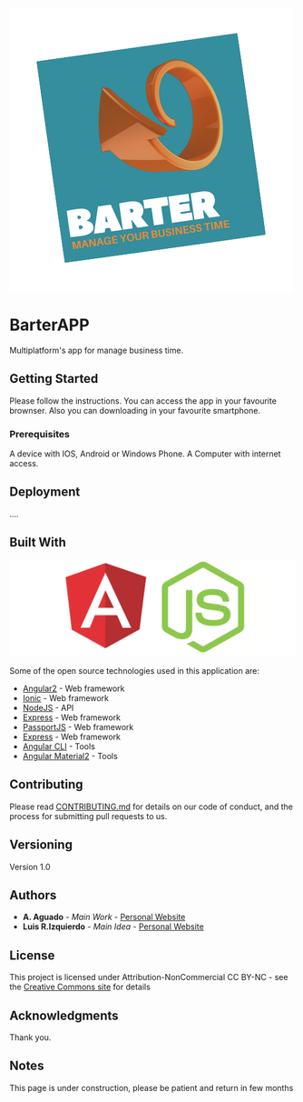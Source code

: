 [![BarterAPPLogo](./barterapp_logo_nobackground.png)](https://github.com/aag0121/barterapp_logo_nobackground)


# BarterAPP

Multiplatform's app for manage business time.

## Getting Started

Please follow the instructions. You can access the app in your favourite brownser. Also you can downloading in your favourite smartphone.

### Prerequisites

A device with IOS, Android or Windows Phone. A Computer with internet access.

## Deployment

....

## Built With
[![angular_node](./angular_node.png)](https://github.com/aag0121/angular_node)

Some of the open source technologies used in this application are:

* [Angular2](https://angular.io/) - Web framework
* [Ionic](https://ionicframework.com/) - Web framework
* [NodeJS](https://nodejs.org//) - API
* [Express](https://expressframework.com/) - Web framework
* [PassportJS](http://passportjs.org/) - Web framework
* [Express](https://expressframework.com/) - Web framework
* [Angular CLI](https://cli.angular.io/) - Tools
* [Angular Material2](https://material.angular.io/) - Tools

## Contributing

Please read [CONTRIBUTING.md](https://gist.github.com/PurpleBooth/b24679402957c63ec426) for details on our code of conduct, and the process for submitting pull requests to us.

## Versioning

Version 1.0

## Authors

* **A. Aguado** - *Main Work* - [Personal Website](https://about.me/aaguado)
* **Luis R.Izquierdo** - *Main Idea* - [Personal Website](http://www.luis.izqui.org/)


## License

This project is licensed under Attribution-NonCommercial
CC BY-NC - see the [Creative Commons site](https://creativecommons.org/licenses/by-nc/4.0/legalcode) for details

## Acknowledgments

Thank you.

## Notes

This page is under construction, please be patient and return in few months
